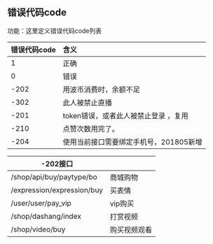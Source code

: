 
## 错误代码code

功能：这里定义错误代码code列表

| 错误代码code        | 含义  |
| -------- |:------|
|1|  正确|
|0 | 错误  |
|-202 | 用波币消费时，余额不足  |
|-302 | 此人被禁止直播  |
|-201 | token错误，或者此人被禁止登录 ，复用 |
|-210 | 点赞次数用完了。 |
|-204 | 使用当前接口需要绑定手机号，201805新增 |


| -202接口 ||
| -------- | :-------- |
|/shop/api/buy/paytype/bo| 商城购物|
|/expression/expression/buy |买表情|
|/user/user/pay_vip |vip购买|
|/shop/dashang/index |打赏视频|
|/shop/video/buy| 购买视频观看 |


